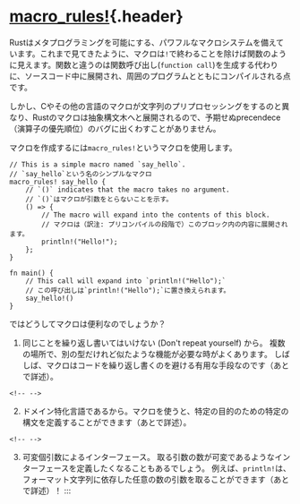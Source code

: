 # [macro_rules!](#macro_rules){.header}

Rustはメタプログラミングを可能にする、パワフルなマクロシステムを備えています。これまで見てきたように、マクロは`!`で終わることを除けば関数のように見えます。関数と違うのは関数呼び出し(`function call`)を生成する代わりに、ソースコード中に展開され、周囲のプログラムとともにコンパイルされる点です。

しかし、Cやその他の言語のマクロが文字列のプリプロセッシングをするのと異なり、Rustのマクロは抽象構文木へと展開されるので、予期せぬprecendece（演算子の優先順位）のバグに出くわすことがありません。

マクロを作成するには`macro_rules!`というマクロを使用します。

    // This is a simple macro named `say_hello`.
    // `say_hello`という名のシンプルなマクロ
    macro_rules! say_hello {
        // `()` indicates that the macro takes no argument.
        // `()`はマクロが引数をとらないことを示す。
        () => {
            // The macro will expand into the contents of this block.
            // マクロは（訳注: プリコンパイルの段階で）このブロック内の内容に展開されます。
            println!("Hello!");
        };
    }

    fn main() {
        // This call will expand into `println!("Hello");`
        // この呼び出しは`println!("Hello");`に置き換えられます。
        say_hello!()
    }

ではどうしてマクロは便利なのでしょうか？

1.  同じことを繰り返し書いてはいけない (Don\'t repeat yourself) から。
    複数の場所で、別の型だけれど似たような機能が必要な時がよくあります。
    しばしば、マクロはコードを繰り返し書くのを避ける有用な手段なのです（あとで詳述）。

```{=html}
<!-- -->
```
2.  ドメイン特化言語であるから。マクロを使うと、特定の目的のための特定の構文を定義することができます（あとで詳述）。

```{=html}
<!-- -->
```
3.  可変個引数によるインターフェース。
    取る引数の数が可変であるようなインターフェースを定義したくなることもあるでしょう。
    例えば、`println!`は、フォーマット文字列に依存した任意の数の引数を取ることができます（あとで詳述）！
:::

